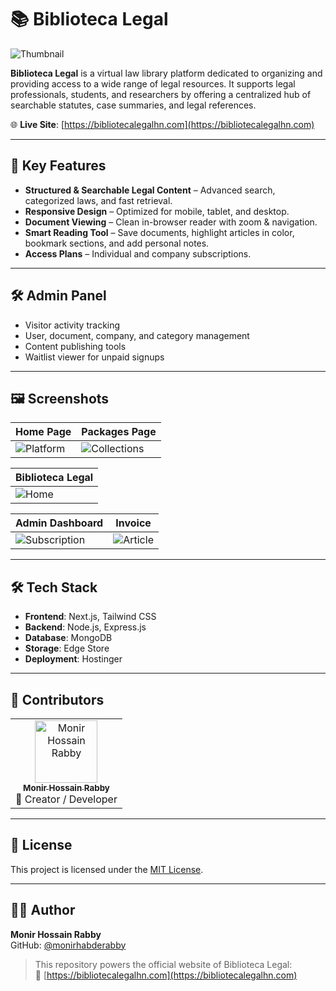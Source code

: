 # 📚 Biblioteca Legal

![Thumbnail](https://files.edgestore.dev/ln9m9j3kr2yibrue/staticFiled/_public/opengraph-image.webp)

**Biblioteca Legal** is a virtual law library platform dedicated to organizing and providing access to a wide range of legal resources. It supports legal professionals, students, and researchers by offering a centralized hub of searchable statutes, case summaries, and legal references.

🌐 **Live Site**: [https://bibliotecalegalhn.com](https://bibliotecalegalhn.com)

---

## 🚀 Key Features

* **Structured & Searchable Legal Content** – Advanced search, categorized laws, and fast retrieval.
* **Responsive Design** – Optimized for mobile, tablet, and desktop.
* **Document Viewing** – Clean in-browser reader with zoom & navigation.
* **Smart Reading Tool** – Save documents, highlight articles in color, bookmark sections, and add personal notes.
* **Access Plans** – Individual and company subscriptions.

---

## 🛠 Admin Panel

* Visitor activity tracking
* User, document, company, and category management
* Content publishing tools
* Waitlist viewer for unpaid signups

---


## 🖼 Screenshots

| Home Page | Packages Page |
|-----------|---------------|
| ![Platform](https://files.edgestore.dev/ln9m9j3kr2yibrue/staticFiled/_public/opengraph-image.webp) | ![Collections](https://files.edgestore.dev/ln9m9j3kr2yibrue/promotional/_public/collections%20page_p.webp) |

| Biblioteca Legal |
|------------|
| ![Home](https://files.edgestore.dev/w83fbai02qyxofbq/Biblioteca/_public/home%20mockup.png) |

| Admin Dashboard | Invoice |
|-----------------|---------|
| ![Subscription](https://files.edgestore.dev/w83fbai02qyxofbq/Biblioteca/_public/subscription%20mockup.png) | ![Article](https://files.edgestore.dev/w83fbai02qyxofbq/Biblioteca/_public/article.png) |

---

## 🛠 Tech Stack

- **Frontend**: Next.js, Tailwind CSS  
- **Backend**: Node.js, Express.js  
- **Database**: MongoDB  
- **Storage**: Edge Store  
- **Deployment**: Hostinger

---

## 🤝 Contributors

<table>
  <tr>
    <td align="center">
      <a href="https://github.com/monirhabderabby">
        <img src="https://files.edgestore.dev/fo77r421j6yzhzmy/PortfolioV5/_public/profile%20photo.webp" width="100px;" alt="Monir Hossain Rabby"/>
        <br /><sub><b>Monir Hossain Rabby</b></sub>
      </a>
      <br />🚀 Creator / Developer
    </td>
    <!-- Add more contributors below as needed -->
  </tr>
</table>

---

## 📄 License

This project is licensed under the [MIT License](LICENSE).

---

## 🙋‍♂️ Author

**Monir Hossain Rabby**  
GitHub: [@monirhabderabby](https://github.com/monirhabderabby)

> This repository powers the official website of Biblioteca Legal:  
> 📌 [https://bibliotecalegalhn.com](https://bibliotecalegalhn.com)
